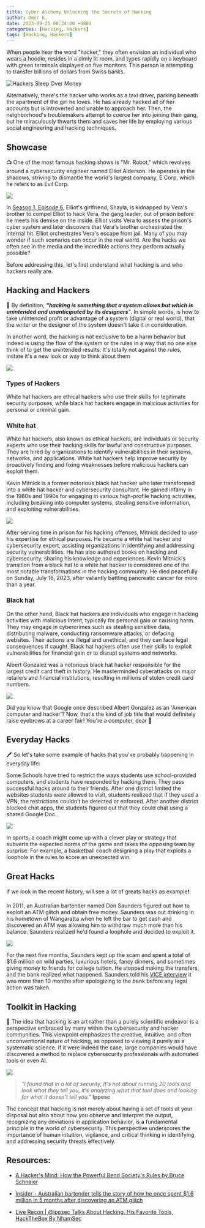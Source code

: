 ```yaml
---
title: Cyber Alchemy Unlocking the Secrets of Hacking
author: Omer K.
date: 2023-09-25 00:34:00 +0800
categories: [Hacking, Hackers]
tags: [Hacking, Hackers]
---
```



When people hear the word "hacker," they often envision an individual who wears a hoodie, resides in a dimly lit room, and types rapidly on a keyboard with green terminals displayed on five monitors. This person is attempting to transfer billions of dollars from Swiss banks.

![Hackers Sleep Over Money](/assets/img/uploads/20230925194404.png)

Alternatively, there's the hacker who works as a taxi driver, parking beneath the apartment of the girl he loves. He has already hacked all of her accounts but is introverted and unable to approach her. Then, the neighborhood's troublemakers attempt to coerce her into joining their gang, but he miraculously thwarts them and saves her life by employing various social engineering and hacking techniques.

## Showcase 

📺 One of the most famous hacking shows is "Mr. Robot," which revolves around a cybersecurity engineer named Elliot Alderson. He operates in the shadows, striving to dismantle the world's largest company, E Corp, which he refers to as Evil Corp.

![](/assets/img/uploads/20230925194544.png)

In [Season 1, Episode 6](https://www.youtube.com/watch?v=21-5b_UJdJI), Elliot's girlfriend, Shayla, is kidnapped by Vera's brother to compel Elliot to hack Vera, the gang leader, out of prison before he meets his demise on the inside. Elliot visits Vera to assess the prison's cyber system and later discovers that Vera's brother orchestrated the internal hit. Elliot orchestrates Vera's escape from jail. Many of you may wonder if such scenarios can occur in the real world. Are the hacks we often see in the media and the incredible actions they perform actually possible?

Before addressing this, let's first understand what hacking is and who hackers really are.

## Hacking and Hackers 

🥷 By definition, ***"hacking is something that a system allows but which is unintended and unanticipated by its designers**"*. In simple words, is how to take unintended profit or advantage of a system (digital or real world), that the writer or the designer of the system doesn't take it in consideration.

In another word, the hacking is not exclusive to be a harm behavior but indeed is using the flow of the system or the rules in a way that no one else think of to get the unintended results. It's totally not against the rules, instate it's a new look or way to think about them

![](/assets/img/uploads/20230925193255.png)

### Types of Hackers 

White hat hackers are ethical hackers who use their skills for legitimate security purposes, while black hat hackers engage in malicious activities for personal or criminal gain.

### White hat 

White hat hackers, also known as ethical hackers, are individuals or security experts who use their hacking skills for lawful and constructive purposes. They are hired by organizations to identify vulnerabilities in their systems, networks, and applications. White hat hackers help improve security by proactively finding and fixing weaknesses before malicious hackers can exploit them.

Kevin Mitnick is a former notorious black hat hacker who later transformed into a white hat hacker and cybersecurity consultant. He gained infamy in the 1980s and 1990s for engaging in various high-profile hacking activities, including breaking into computer systems, stealing sensitive information, and exploiting vulnerabilities.

![](/assets/img/uploads/20230925195101.png)

After serving time in prison for his hacking offenses, Mitnick decided to use his expertise for ethical purposes. He became a white hat hacker and cybersecurity expert, assisting organizations in identifying and addressing security vulnerabilities. He has also authored books on hacking and cybersecurity, sharing his knowledge and experiences. Kevin Mitnick's transition from a black hat to a white hat hacker is considered one of the most notable transformations in the hacking community. He died peacefully on Sunday, July 16, 2023, after valiantly battling pancreatic cancer for more than a year.

### Black hat 

On the other hand, Black hat hackers are individuals who engage in hacking activities with malicious intent, typically for personal gain or causing harm. They may engage in cybercrimes such as stealing sensitive data, distributing malware, conducting ransomware attacks, or defacing websites. Their actions are illegal and unethical, and they can face legal consequences if caught. Black hat hackers often use their skills to exploit vulnerabilities for financial gain or to disrupt systems and networks.

Albert Gonzalez was a notorious black hat hacker responsible for the largest credit card theft in history. He masterminded cyberattacks on major retailers and financial institutions, resulting in millions of stolen credit card numbers.

![](/assets/img/uploads/20230925195022.png)

Did you know that Google once described Albert Gonzalez as an 'American computer and hacker'? Now, that's the kind of job title that would definitely raise eyebrows at a career fair! You're a computer, dear 🤣

## Everyday Hacks 

🖍️ So let's take some example of hacks that you've probably happening in everyday life:

Some Schools have tried to restrict the ways students use school-provided computers, and students have responded by hacking them. They pass successful hacks around to their friends. After one district limited the websites students were allowed to visit, students realized that if they used a VPN, the restrictions couldn’t be detected or enforced. After another district blocked chat apps, the students figured out that they could chat using a shared Google Doc.

![](/assets/img/uploads/20230925193313.png)

In sports, a coach might come up with a clever play or strategy that subverts the expected norms of the game and takes the opposing team by surprise. For example, a basketball coach designing a play that exploits a loophole in the rules to score an unexpected win.

## Great Hacks 

If we look in the recent history, will see a lot of greats hacks as example❗:

In 2011, an Australian bartender named Don Saunders figured out how to exploit an ATM glitch and obtain free money. Saunders was out drinking in his hometown of Wangaratta when he left the bar to get cash and discovered an ATM was allowing him to withdraw much more than his balance. Saunders realized he'd found a loophole and decided to exploit it. 

![](/assets/img/uploads/20230925194158.png)

For the next five months, Saunders kept up the scam and spent a total of $1.6 million on wild parties, luxurious hotels, fancy dinners, and sometimes giving money to friends for college tuition. He stopped making the transfers, and the bank realized what happened. Saunders told his [VICE interview](https://www.vice.com/en_us/article/pa5kgg/this-australian-bartender-dan-saunders-found-an-atm-bank-glitch-hack-and-blew-16-million-dollars) it was more than 10 months after apologizing to the bank before any legal action was taken.

## Toolkit in Hacking 

🧰 The idea that hacking is an art rather than a purely scientific endeavor is a perspective embraced by many within the cybersecurity and hacker communities. This viewpoint emphasizes the creative, intuitive, and often unconventional nature of hacking, as opposed to viewing it purely as a systematic science. If it were indeed the case, large companies would have discovered a method to replace cybersecurity professionals with automated tools or even AI.

![](/assets/img/uploads/20230925194110.png)

> *"I found that in a lot of security, It's not about running 20 tools and look what they tell you, it's analyzing what that tool does and looking for what it doesn't tell you."* **Ippesc**

The concept that hacking is not merely about having a set of tools at your disposal but also about how you observe and interpret the output, recognizing any deviations in application behavior, is a fundamental principle in the world of cybersecurity. This perspective underscores the importance of human intuition, vigilance, and critical thinking in identifying and addressing security threats effectively.

## Resources:

- [A Hacker's Mind: How the Powerful Bend Society's Rules by Bruce Schneier](https://www.amazon.com/Hackers-Mind-Powerful-Societys-Rules/dp/0393866661)

- [Insider - Australian bartender tells the story of how he once spent $1.6 million in 5 months after discovering an ATM glitch](https://www.businessinsider.com/australian-bartender-withdraws-over-million-dollars-atm-glitch-vice-podcast-2020-4?r=US&IR=T)

- [Live Recon | @ippsec Talks About Hacking, His Favorite Tools, HackTheBox By NhamSec](https://www.youtube.com/watch?v=3R2HkX-opeQ)



